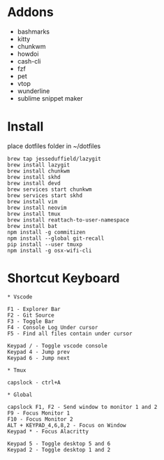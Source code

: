 

# Addons

  * bashmarks
  * kitty
  * chunkwm
  * howdoi
  * cash-cli
  * fzf
  * pet
  * vtop
  * wunderline
  * sublime snippet maker

# Install

place dotfiles folder in ~/dotfiles

```
brew tap jesseduffield/lazygit
brew install lazygit
brew install chunkwm
brew install skhd
brew install devd
brew services start chunkwm
brew services start skhd
brew install vim
brew install neovim
brew install tmux
brew install reattach-to-user-namespace
brew install bat
npm install -g commitizen
npm install --global git-recall
pip install --user tmuxp
npm install -g osx-wifi-cli
```

# Shortcut Keyboard
```
* Vscode

F1 - Explorer Bar
F2 - Git Source
F3 - Toggle Bar
F4 - Console Log Under cursor
F5 - Find all files contain under cursor

Keypad / - Toggle vscode console
Keypad 4 - Jump prev
Keypad 6 - Jump next

* Tmux

capslock - ctrl+A

* Global

capslock F1, F2 - Send window to monitor 1 and 2
F9 - Focus Monitor 1
F10 - Focus Monitor 2
ALT + KEYPAD_4,6,8,2 - Focus on Window
Keypad * - Focus Alacritty

Keypad 5 - Toggle desktop 5 and 6
Keypad 2 - Toggle desktop 1 and 2


```